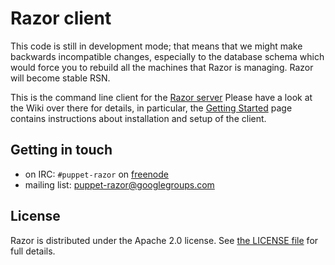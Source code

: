 # Razor client

This code is still in development mode; that means that we might make
backwards incompatible changes, especially to the database schema which
would force you to rebuild all the machines that Razor is managing. Razor
will become stable RSN.

This is the command line client for the [Razor
server](https://github.com/puppetlabs/razor-server) Please have a look at
the Wiki over there for details, in particular, the [Getting
Started](https://github.com/puppetlabs/razor-server/wiki/Getting-started)
page contains instructions about installation and setup of the client.

## Getting in touch

* on IRC: `#puppet-razor` on [freenode](http://freenode.net/)
* mailing list: [puppet-razor@googlegroups.com](http://groups.google.com/group/puppet-razor)

## License

Razor is distributed under the Apache 2.0 license.
See [the LICENSE file](LICENSE) for full details.
